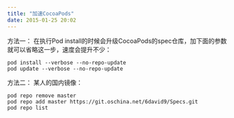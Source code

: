 ```yaml
---
title: "加速CocoaPods"
date: 2015-01-25 20:02
---
```

方法一：
在执行Pod install的时候会升级CocoaPods的spec仓库，加下面的参数就可以省略这一步，速度会提升不少：

    pod install --verbose --no-repo-update
    pod update --verbose --no-repo-update


方法二：
某人的国内镜像：

    pod repo remove master
    pod repo add master https://git.oschina.net/6david9/Specs.git
    pod repo list


